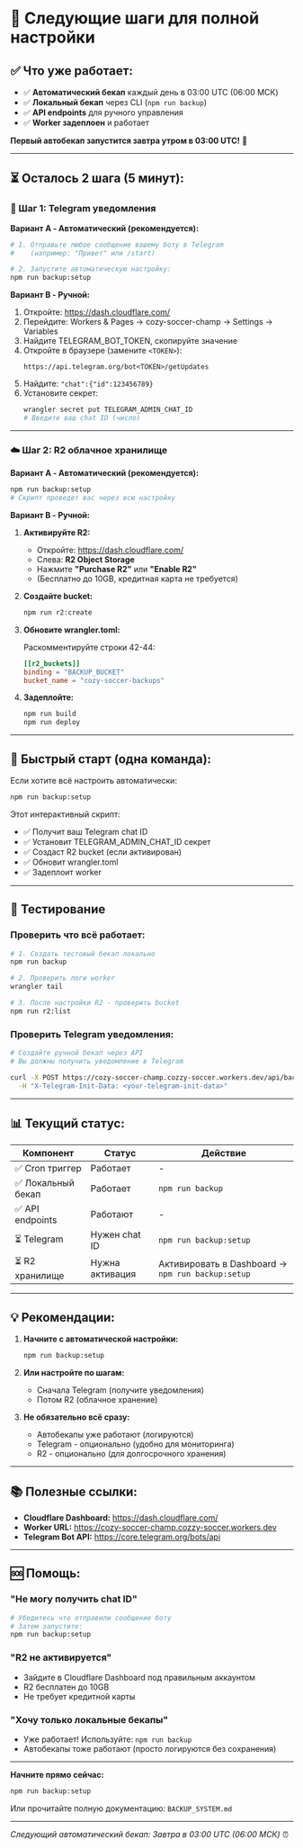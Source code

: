 # 🎯 Следующие шаги для полной настройки

## ✅ Что уже работает:

- ✅ **Автоматический бекап** каждый день в 03:00 UTC (06:00 МСК)
- ✅ **Локальный бекап** через CLI (`npm run backup`)
- ✅ **API endpoints** для ручного управления
- ✅ **Worker задеплоен** и работает

**Первый автобекап запустится завтра утром в 03:00 UTC!** 🎉

---

## ⏳ Осталось 2 шага (5 минут):

### 📱 Шаг 1: Telegram уведомления

**Вариант A - Автоматический (рекомендуется):**

```bash
# 1. Отправьте любое сообщение вашему боту в Telegram
#    (например: "Привет" или /start)

# 2. Запустите автоматическую настройку:
npm run backup:setup
```

**Вариант B - Ручной:**

1. Откройте: https://dash.cloudflare.com/
2. Перейдите: Workers & Pages → cozy-soccer-champ → Settings → Variables
3. Найдите TELEGRAM_BOT_TOKEN, скопируйте значение
4. Откройте в браузере (замените `<TOKEN>`):
   ```
   https://api.telegram.org/bot<TOKEN>/getUpdates
   ```
5. Найдите: `"chat":{"id":123456789}`
6. Установите секрет:
   ```bash
   wrangler secret put TELEGRAM_ADMIN_CHAT_ID
   # Введите ваш chat ID (число)
   ```

---

### ☁️ Шаг 2: R2 облачное хранилище

**Вариант A - Автоматический (рекомендуется):**

```bash
npm run backup:setup
# Скрипт проведет вас через всю настройку
```

**Вариант B - Ручной:**

1. **Активируйте R2:**
   - Откройте: https://dash.cloudflare.com/
   - Слева: **R2 Object Storage**
   - Нажмите **"Purchase R2"** или **"Enable R2"**
   - (Бесплатно до 10GB, кредитная карта не требуется)

2. **Создайте bucket:**
   ```bash
   npm run r2:create
   ```

3. **Обновите wrangler.toml:**
   
   Раскомментируйте строки 42-44:
   ```toml
   [[r2_buckets]]
   binding = "BACKUP_BUCKET"
   bucket_name = "cozy-soccer-backups"
   ```

4. **Задеплойте:**
   ```bash
   npm run build
   npm run deploy
   ```

---

## 🚀 Быстрый старт (одна команда):

Если хотите всё настроить автоматически:

```bash
npm run backup:setup
```

Этот интерактивный скрипт:
- ✅ Получит ваш Telegram chat ID
- ✅ Установит TELEGRAM_ADMIN_CHAT_ID секрет
- ✅ Создаст R2 bucket (если активирован)
- ✅ Обновит wrangler.toml
- ✅ Задеплоит worker

---

## 🧪 Тестирование

### Проверить что всё работает:

```bash
# 1. Создать тестовый бекап локально
npm run backup

# 2. Проверить логи worker
wrangler tail

# 3. После настройки R2 - проверить bucket
npm run r2:list
```

### Проверить Telegram уведомления:

```bash
# Создайте ручной бекап через API
# Вы должны получить уведомление в Telegram

curl -X POST https://cozy-soccer-champ.cozzy-soccer.workers.dev/api/backup/create \
  -H "X-Telegram-Init-Data: <your-telegram-init-data>"
```

---

## 📊 Текущий статус:

| Компонент | Статус | Действие |
|-----------|--------|----------|
| ✅ Cron триггер | Работает | - |
| ✅ Локальный бекап | Работает | `npm run backup` |
| ✅ API endpoints | Работают | - |
| ⏳ Telegram | Нужен chat ID | `npm run backup:setup` |
| ⏳ R2 хранилище | Нужна активация | Активировать в Dashboard → `npm run backup:setup` |

---

## 💡 Рекомендации:

1. **Начните с автоматической настройки:**
   ```bash
   npm run backup:setup
   ```

2. **Или настройте по шагам:**
   - Сначала Telegram (получите уведомления)
   - Потом R2 (облачное хранение)

3. **Не обязательно всё сразу:**
   - Автобекапы уже работают (логируются)
   - Telegram - опционально (удобно для мониторинга)
   - R2 - опционально (для долгосрочного хранения)

---

## 📚 Полезные ссылки:

- **Cloudflare Dashboard:** https://dash.cloudflare.com/
- **Worker URL:** https://cozy-soccer-champ.cozzy-soccer.workers.dev
- **Telegram Bot API:** https://core.telegram.org/bots/api

---

## 🆘 Помощь:

### "Не могу получить chat ID"
```bash
# Убедитесь что отправили сообщение боту
# Затем запустите:
npm run backup:setup
```

### "R2 не активируется"
- Зайдите в Cloudflare Dashboard под правильным аккаунтом
- R2 бесплатен до 10GB
- Не требует кредитной карты

### "Хочу только локальные бекапы"
- Уже работает! Используйте: `npm run backup`
- Автобекапы тоже работают (просто логируются без сохранения)

---

**Начните прямо сейчас:**
```bash
npm run backup:setup
```

Или прочитайте полную документацию: `BACKUP_SYSTEM.md`

---

*Следующий автоматический бекап: Завтра в 03:00 UTC (06:00 МСК)* ⏰

